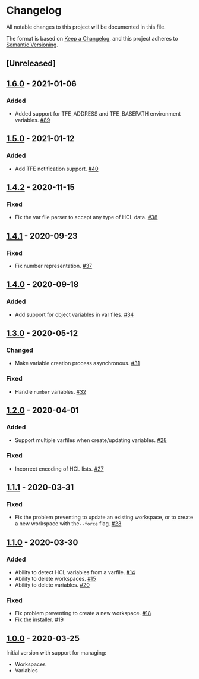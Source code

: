 # Changelog

All notable changes to this project will be documented in this file.

The format is based on [Keep a Changelog](https://keepachangelog.com/en/1.0.0/),
and this project adheres to [Semantic Versioning](https://semver.org/spec/v2.0.0.html).

## [Unreleased]

## [1.6.0] - 2021-01-06

### Added

* Added support for TFE_ADDRESS and TFE_BASEPATH environment variables. [#89]

## [1.5.0] - 2021-01-12

### Added

* Add TFE notification support. [#40]

## [1.4.2] - 2020-11-15

### Fixed

* Fix the var file parser to accept any type of HCL data. [#38]

## [1.4.1] - 2020-09-23

### Fixed

* Fix number representation. [#37]

## [1.4.0] - 2020-09-18

### Added

* Add support for object variables in var files. [#34]

## [1.3.0] - 2020-05-12

### Changed

* Make variable creation process asynchronous. [#31]

### Fixed

* Handle `number` variables. [#32]

## [1.2.0] - 2020-04-01

### Added

* Support multiple varfiles when create/updating variables. [#28]

### Fixed

* Incorrect encoding of HCL lists. [#27]

## [1.1.1] - 2020-03-31

### Fixed

* Fix the problem preventing to update an existing workspace, or to create a new
  workspace with the`--force` flag. [#23]

## [1.1.0] - 2020-03-30

### Added

* Ability to detect HCL variables from a varfile. [#14]
* Ability to delete workspaces. [#15]
* Ability to delete variables. [#20]

### Fixed

* Fix problem preventing to create a new workspace. [#18]
* Fix the installer. [#19]

## [1.0.0] - 2020-03-25

Initial version with support for managing:

* Workspaces
* Variables

[//]: # (Release links)
[1.0.0]: https://github.com/rgreinho/tfe-cli/releases/tag/1.0.0
[1.1.0]: https://github.com/rgreinho/tfe-cli/releases/tag/1.1.0
[1.1.1]: https://github.com/rgreinho/tfe-cli/releases/tag/1.1.1
[1.2.0]: https://github.com/rgreinho/tfe-cli/releases/tag/1.2.0
[1.3.0]: https://github.com/rgreinho/tfe-cli/releases/tag/1.3.0
[1.4.0]: https://github.com/rgreinho/tfe-cli/releases/tag/1.4.0
[1.4.1]: https://github.com/rgreinho/tfe-cli/releases/tag/1.4.1
[1.4.2]: https://github.com/rgreinho/tfe-cli/releases/tag/1.4.2
[1.5.0]: https://github.com/rgreinho/tfe-cli/releases/tag/1.5.0
[1.6.0]: https://github.com/rgreinho/tfe-cli/releases/tag/1.6.0

[//]: # (Issue/PR links)
[#14]: https://github.com/rgreinho/tfe-cli/pull/14
[#15]: https://github.com/rgreinho/tfe-cli/pull/15
[#18]: https://github.com/rgreinho/tfe-cli/pull/18
[#19]: https://github.com/rgreinho/tfe-cli/pull/19
[#20]: https://github.com/rgreinho/tfe-cli/pull/20
[#23]: https://github.com/rgreinho/tfe-cli/pull/23
[#27]: https://github.com/rgreinho/tfe-cli/pull/27
[#28]: https://github.com/rgreinho/tfe-cli/pull/28
[#31]: https://github.com/rgreinho/tfe-cli/pull/31
[#32]: https://github.com/rgreinho/tfe-cli/pull/32
[#34]: https://github.com/rgreinho/tfe-cli/pull/34
[#37]: https://github.com/rgreinho/tfe-cli/pull/37
[#38]: https://github.com/rgreinho/tfe-cli/pull/38
[#40]: https://github.com/rgreinho/tfe-cli/pull/40
[#89]: https://github.com/rgreinho/tfe-cli/pull/89
